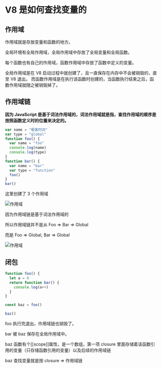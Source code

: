 # V8 是如何查找变量的

## 作用域

作用域就是存放变量和函数的地方。

全局环境有全局作用域，全局作用域中存放了全局变量和全局函数。

每个函数也有自己的作用域，函数作用域中存放了函数中定义的变量。

全局作用域是在 V8 启动过程中就创建了，且一直保存在内存中不会被销毁的，直至 V8 退出。 而函数作用域是在执行该函数时创建的，当函数执行结束之后，函数作用域就随之被销毁掉了。

## 作用域链

**因为 JavaScript 是基于词法作用域的，词法作用域就是指，查找作用域的顺序是按照函数定义时的位置来决定的。**

```js
var name = "极客时间"
var type = "global"
function foo() {
  var name = "foo"
  console.log(name)
  console.log(type)
}
function bar() {
  var name = "bar"
  var type = "function"
  foo()
}
bar()
```

这里创建了 3 个作用域

![作用域](https://static001.geekbang.org/resource/image/9d/d5/9dc20e0f38d04ae96296787c7190cad5.jpg)

因为作用域链是基于词法作用域的

所以作用域链并不是从 Foo => Bar => Global

而是 Foo => Global, Bar => Global

![作用域](https://static001.geekbang.org/resource/image/82/8c/82c84c81f8c94915d4965ce38d285e8c.jpg)

## 闭包

```js
function foo() {
  let a = 0
  return function bar() {
    console.log(a++)
  }
}

const baz = foo()

baz()
```

foo 执行完退出，作用域链也销毁了。

bar 被 baz 保存在全局作用域中。

baz 函数有个[[scope]]属性，是一个数组，第一项 closure 里面存储着该函数引用的变量（只存储函数引用的变量）以及后续的作用域链

baz 查找变量就是按 closure => 作用域链
